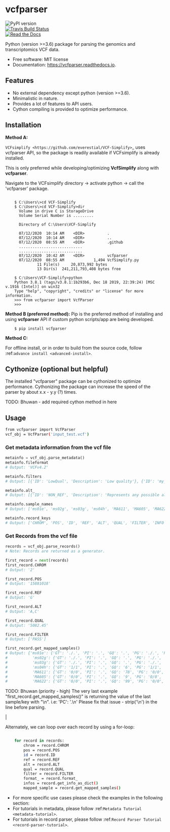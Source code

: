 # vcfparser

![PyPI version](https://img.shields.io/pypi/v/vcfparser.svg)  
[![Travis Build Status](https://img.shields.io/travis/everestial/vcfparser.svg)](https://travis-ci.org/everestial/vcfparser)  
[![Read the Docs](https://readthedocs.org/projects/vcfparser/badge/?version=latest)](https://vcfparser.readthedocs.io/en/latest/?badge=latest)

Python (version >=3.6) package for parsing the genomics and transcriptomics VCF data.

- Free software: MIT license
- Documentation: https://vcfparser.readthedocs.io.

## Features

- No external dependency except python (version >=3.6).
- Minimalistic in nature.
- Provides a lot of features to API users.
- Cython compiling is provided to optimize performance.

## Installation

**Method A:**

`VCFsimplify <https://github.com/everestial/VCF-Simplify>`\_ uses vcfparser API, so the package is readily available if VCFsimplify is already installed.

This is only preferred while developing/optimizing **VcfSimplify** along with **vcfparser**.

Navigate to the VCFsimplify directory ->
activate python ->
call the 'vcfparser' package.

```console

    $ C:\Users\>cd VCF-Simplify
    $ C:\Users\>cd VCF-Simplify>dir
      Volume in drive C is StorageDrive
      Volume Serial Number is .........

      Directory of C:\Users\VCF-Simplify

      07/12/2020  10:14 AM    <DIR>          .
      07/12/2020  10:14 AM    <DIR>          ..
      07/12/2020  08:55 AM    <DIR>          .github
      ............................
      ............................
      07/12/2020  10:42 AM    <DIR>          vcfparser
      07/12/2020  08:55 AM             1,494 VcfSimplify.py
              11 File(s)     20,873,992 bytes
              13 Dir(s)  241,211,793,408 bytes free

    $ C:\Users\VCF-Simplify>python
    Python 3.8.1 (tags/v3.8.1:1b293b6, Dec 18 2019, 22:39:24) [MSC v.1916 (Intel)] on win32
    Type "help", "copyright", "credits" or "license" for more information.
    >>> from vcfparser import VcfParser
    >>>
```

**Method B (preferred method):**
Pip is the preferred method of installing and using **vcfparser** API if custom python scripts/app are being developed.

```console
    $ pip install vcfparser
```

**Method C:**

For offline install, or in order to build from the source code, follow :ref:`advance install <advanced-install>`.

## Cythonize (optional but helpful)

The installed "vcfparser" package can be cythonized to optimize performance.
Cythonizing the package can increase the speed of the parser by about x.x - y.y (?) times.

TODO: Bhuwan - add required cython method in here

## Usage

```bash
from vcfparser import VcfParser
vcf_obj = VcfParser('input_test.vcf')
```

### Get metadata information from the vcf file

```python
metainfo = vcf_obj.parse_metadata()
metainfo.fileformat
# Output: 'VCFv4.2'

metainfo.filters
# Output: [{'ID': 'LowQual', 'Description': 'Low quality'}, {'ID': 'my_indel_filter', 'Description': 'QD < 2.0 || FS > 200.0 || ReadPosRankSum < -20.0'}, {'ID': 'my_snp_filter', 'Description': 'QD < 2.0 || FS > 60.0 || MQ < 40.0 || MQRankSum < -12.5 || ReadPosRankSum < -8.0'}]

metainfo.alt_
# Output: [{'ID': 'NON_REF', 'Description': 'Represents any possible alternative allele at this location'}]

metainfo.sample_names
# Output: ['ms01e', 'ms02g', 'ms03g', 'ms04h', 'MA611', 'MA605', 'MA622']

metainfo.record_keys
# Output: ['CHROM', 'POS', 'ID', 'REF', 'ALT', 'QUAL', 'FILTER', 'INFO', 'FORMAT', 'ms01e', 'ms02g', 'ms03g', 'ms04h', 'MA611', 'MA605', 'MA622']
```

### Get Records from the vcf file

```python
records = vcf_obj.parse_records()
# Note: Records are returned as a generator.

first_record = next(records)
first_record.CHROM
# Output: '2'

first_record.POS
# Output: '15881018'

first_record.REF
# Output: 'G'

first_record.ALT
# Output: 'A,C'

first_record.QUAL
# Output: '5082.45'

first_record.FILTER
# Output: ['PASS']

first_record.get_mapped_samples()
# Output: {'ms01e': {'GT': './.', 'PI': '.', 'GQ': '.', 'PG': './.', 'PM': '.', 'PW': './.', 'AD': '0,0', 'PL': '0,0,0,.,.,.', 'DP': '0', 'PB': '.', 'PC': '.'},
#           'ms02g': {'GT': './.', 'PI': '.', 'GQ': '.', 'PG': './.', 'PM': '.', 'PW': './.', 'AD': '0,0', 'PL': '0,0,0,.,.,.', 'DP': '0', 'PB': '.', 'PC': '.'},
#           'ms03g': {'GT': './.', 'PI': '.', 'GQ': '.', 'PG': './.', 'PM': '.', 'PW': './.', 'AD': '0,0', 'PL': '0,0,0,.,.,.', 'DP': '0', 'PB': '.', 'PC': '.'},
#           'ms04h': {'GT': '1/1', 'PI': '.', 'GQ': '6', 'PG': '1/1', 'PM': '.', 'PW': '1/1', 'AD': '0,2', 'PL': '49,6,0,.,.,.', 'DP': '2', 'PB': '.', 'PC': '.'},
#           'MA611': {'GT': '0/0', 'PI': '.', 'GQ': '78', 'PG': '0/0', 'PM': '.', 'PW': '0/0', 'AD': '29,0,0', 'PL': '0,78,1170,78,1170,1170', 'DP': '29', 'PB': '.', 'PC': '.'},
#           'MA605': {'GT': '0/0', 'PI': '.', 'GQ': '9', 'PG': '0/0', 'PM': '.', 'PW': '0/0', 'AD': '3,0,0', 'PL': '0,9,112,9,112,112', 'DP': '3', 'PB': '.', 'PC': '.'},
#           'MA622': {'GT': '0/0', 'PI': '.', 'GQ': '99', 'PG': '0/0', 'PM': '.', 'PW': '0/0', 'AD': '40,0,0', 'PL': '0,105,1575,105,1575,1575', 'DP': '40', 'PB': '.', 'PC': '.\n'}}
```

TODO: Bhuwan (priority - high)
The very last example "first_record.get_mapped_samples()" is returning the value of the last sample/key with "\n".
i.e: 'PC': '.\n'
Please fix that issue - strip('\n') in the line before parsing.

|

Alternately, we can loop over each record by using a for-loop:

```bash

    for record in records:
        chrom = record.CHROM
        pos = record.POS
        id = record.ID
        ref = record.REF
        alt = record.ALT
        qual = record.QUAL
        filter = record.FILTER
        format_ = record.format_
        infos = record.get_info_as_dict()
        mapped_sample = record.get_mapped_samples()
```

- For more specific use cases please check the examples in the following section:
- For tutorials in metadata, please follow :ref:`Metadata Tutorial <metadata-tutorial>`.
- For tutorials in record parser, please follow :ref:`Record Parser Tutorial <record-parser-tutorial>`.
